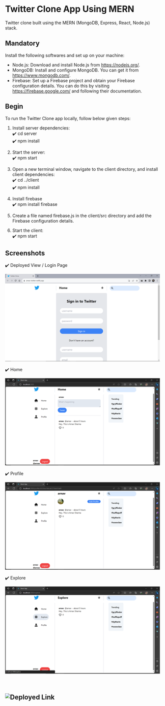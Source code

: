 # Twitter Clone App Using MERN

Twitter clone built using the MERN (MongoDB, Express, React, Node.js) stack. 

## Mandatory

 Install the following softwares and set up on your machine:

- Node.js: Download and install Node.js from https://nodejs.org/.
- MongoDB: Install and configure MongoDB. You can get it from https://www.mongodb.com/.
- Firebase: Set up a Firebase project and obtain your Firebase configuration details. You can do this by visiting https://firebase.google.com/ and following their documentation.

## Begin 

To run the Twitter Clone app locally, follow below given steps:

1. Install server dependencies: </br>
✔️ cd server</br>
✔️ npm install

2. Start the server:</br>
✔️ npm start

3. Open a new terminal window, navigate to the client directory, and install client dependencies:</br>
✔️ cd ../client</br>
✔️ npm install

4. Install firebase</br>
✔️ npm install firebase

5. Create a file named firebase.js in the client/src directory and add the Firebase configuration details.</br>

6. Start the client:</br>
✔️ npm start

## Screenshots

✔️ Deployed View / Login Page</br>

![](Twitter/Deployed.png)

✔️ Home<br>

![](Twitter/Home.png)

✔️ Profile<br>

![](Twitter/Profile.png)

✔️ Explore<br>

![](Twitter/Explore.png)

</br>

 ## ![Deployed Link](https://arnav-twitter.netlify.app/)